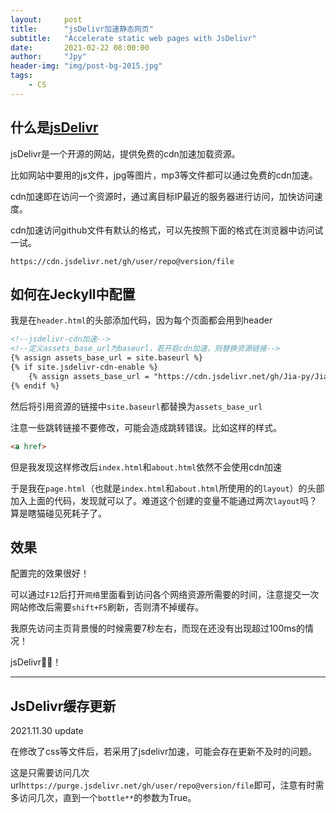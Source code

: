 ```yaml
---
layout:     post
title:      "jsDelivr加速静态网页"
subtitle:   "Accelerate static web pages with JsDelivr"
date:       2021-02-22 08:00:00
author:     "Jpy"
header-img: "img/post-bg-2015.jpg"
tags:
    - CS	
---
```


## 什么是[jsDelivr](https://www.jsdelivr.com/?docs=gh)

jsDelivr是一个开源的网站，提供免费的cdn加速加载资源。

比如网站中要用的js文件，jpg等图片，mp3等文件都可以通过免费的cdn加速。

cdn加速即在访问一个资源时，通过离目标IP最近的服务器进行访问，加快访问速度。

cdn加速访问github文件有默认的格式，可以先按照下面的格式在浏览器中访问试一试。

`https://cdn.jsdelivr.net/gh/user/repo@version/file`

## 如何在Jeckyll中配置

我是在`header.html`的头部添加代码，因为每个页面都会用到header

```html
<!--jsdelivr-cdn加速-->
<!--定义assets_base_url为baseurl，若开启cdn加速，则替换资源链接-->
{% assign assets_base_url = site.baseurl %} 
{% if site.jsdelivr-cdn-enable %} 
    {% assign assets_base_url = "https://cdn.jsdelivr.net/gh/Jia-py/Jia-py.github.io" %} 
{% endif %}
```

然后将引用资源的链接中`site.baseurl`都替换为`assets_base_url`

注意一些跳转链接不要修改，可能会造成跳转错误。比如这样的样式。

```html
<a href>
```

但是我发现这样修改后`index.html`和`about.html`依然不会使用cdn加速

于是我在`page.html`（也就是`index.html`和`about.html`所使用的的`layout`）的头部加入上面的代码，发现就可以了。难道这个创建的变量不能通过两次`layout`吗？算是瞎猫碰见死耗子了。

## 效果

配置完的效果很好！

可以通过`F12`后打开`网络`里面看到访问各个网络资源所需要的时间，注意提交一次网站修改后需要`shift+F5`刷新，否则清不掉缓存。

我原先访问主页背景慢的时候需要7秒左右，而现在还没有出现超过100ms的情况！

jsDelivr🐂🍺！

---

## JsDelivr缓存更新

2021.11.30 update

在修改了css等文件后，若采用了jsdelivr加速，可能会存在更新不及时的问题。

这是只需要访问几次url`https://purge.jsdelivr.net/gh/user/repo@version/file`即可，注意有时需多访问几次，直到一个`bottle**`的参数为True。